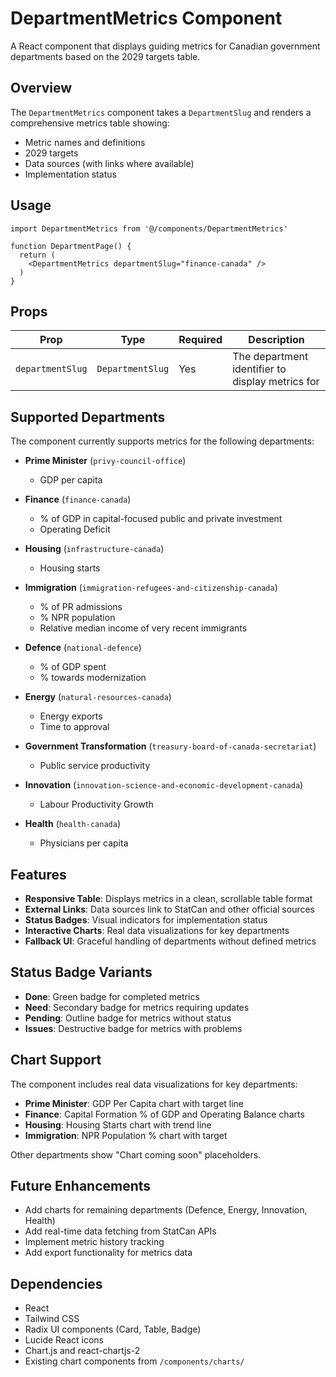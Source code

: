 # DepartmentMetrics Component

A React component that displays guiding metrics for Canadian government departments based on the 2029 targets table.

## Overview

The `DepartmentMetrics` component takes a `DepartmentSlug` and renders a comprehensive metrics table showing:
- Metric names and definitions
- 2029 targets
- Data sources (with links where available)
- Implementation status

## Usage

```tsx
import DepartmentMetrics from '@/components/DepartmentMetrics'

function DepartmentPage() {
  return (
    <DepartmentMetrics departmentSlug="finance-canada" />
  )
}
```

## Props

| Prop | Type | Required | Description |
|------|------|----------|-------------|
| `departmentSlug` | `DepartmentSlug` | Yes | The department identifier to display metrics for |

## Supported Departments

The component currently supports metrics for the following departments:

- **Prime Minister** (`privy-council-office`)
  - GDP per capita
  
- **Finance** (`finance-canada`)
  - % of GDP in capital-focused public and private investment
  - Operating Deficit
  
- **Housing** (`infrastructure-canada`)
  - Housing starts
  
- **Immigration** (`immigration-refugees-and-citizenship-canada`)
  - % of PR admissions
  - % NPR population
  - Relative median income of very recent immigrants
  
- **Defence** (`national-defence`)
  - % of GDP spent
  - % towards modernization
  
- **Energy** (`natural-resources-canada`)
  - Energy exports
  - Time to approval
  
- **Government Transformation** (`treasury-board-of-canada-secretariat`)
  - Public service productivity
  
- **Innovation** (`innovation-science-and-economic-development-canada`)
  - Labour Productivity Growth
  
- **Health** (`health-canada`)
  - Physicians per capita

## Features

- **Responsive Table**: Displays metrics in a clean, scrollable table format
- **External Links**: Data sources link to StatCan and other official sources
- **Status Badges**: Visual indicators for implementation status
- **Interactive Charts**: Real data visualizations for key departments
- **Fallback UI**: Graceful handling of departments without defined metrics

## Status Badge Variants

- **Done**: Green badge for completed metrics
- **Need**: Secondary badge for metrics requiring updates
- **Pending**: Outline badge for metrics without status
- **Issues**: Destructive badge for metrics with problems

## Chart Support

The component includes real data visualizations for key departments:

- **Prime Minister**: GDP Per Capita chart with target line
- **Finance**: Capital Formation % of GDP and Operating Balance charts
- **Housing**: Housing Starts chart with trend line
- **Immigration**: NPR Population % chart with target

Other departments show "Chart coming soon" placeholders.

## Future Enhancements

- Add charts for remaining departments (Defence, Energy, Innovation, Health)
- Add real-time data fetching from StatCan APIs
- Implement metric history tracking
- Add export functionality for metrics data

## Dependencies

- React
- Tailwind CSS
- Radix UI components (Card, Table, Badge)
- Lucide React icons
- Chart.js and react-chartjs-2
- Existing chart components from `/components/charts/`